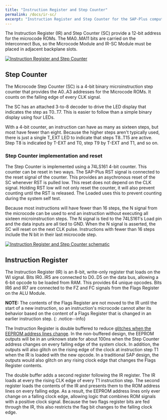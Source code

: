 ```yaml
---
title: "Instruction Register and Step Counter"
permalink: /docs/ir-sc/
excerpt: "Instruction Register and Step Counter for the SAP-Plus computer"
---
```


The Instruction Register (IR) and Step Counter (SC) provide a 12-bit address for the microcode ROMs.  The MA0..MA11 bits are carried on the Interconnect Bus, so the Microcode Module and IR-SC Module must be placed in adjacent backplane slots.

[![Instruction Register and Step Counter](../../assets/images/ir-sc-module-small.png "Instruction Register and Step Counter")](../../assets/images/ir-sc-module.png)

## Step Counter

The Microcode Step Counter (SC) is a 4-bit binary microinstruction step counter that provides the A0..A3 addresses for the Microcode ROMs.  It counts on the falling edge of every CLK signal.

The SC has an attached 3-to-8 decoder to drive the LED display that indicates the step as T0..T7.  This is easier to follow than a simple binary display using four LEDs.

With a 4-bit counter, an instruction can have as many as sixteen steps, but most have fewer than eight.  Because the higher steps aren't typically used, there is just a single T_EXT LED to indicate that steps T8..T15 are active.  Step T8 is indicated by T-EXT and T0, step T9 by T-EXT and T1, and so on.

### Step Counter implementation and reset

The Step Counter is implemented using a 74LS161 4-bit counter.  This counter can be reset in two ways.  The SAP-Plus RST signal is connected to the reset signal of the counter.  This provides an asychronous reset of the SC whenever RST is pulled low.  This reset does not depend on the CLK signal.  Holding RST low will not only reset the counter, it will also prevent counting until the RST is released.  The Loaded uses this to prevent counting during the system self test.

Because most instructions will have fewer than 16 steps, the N signal from the microcode can be used to end an instruction without executing all sixteen microinstruction steps.  The N signal is tied to the 74LS161's Load pin and the data inputs are all tied to GND.  When the N signal is asserted, the SC will reset on the next CLK pulse.  Instructions with fewer than 16 steps include the N bit in their last microcode step.


[![Instruction Register and Step Counter schematic](../../assets/images/ir-sc-schematic-small.png "Instruction Register and Step Counter schematic")](../../assets/images/ir-sc-schematic.png)

## Instruction Register

The Instruction Register (IR) is an 8-bit, write-only register that loads on the WI signal.  Bits IR0..IR5 are connected to D0..D5 on the data bus, allowing a 6-bit opcode to be loaded from RAM.  This provides 64 unique opcodes.  Bits IR6 and IR7 are connected to the FZ and FC signals from the Flags Register on the ALU Module.  

**NOTE:** The contents of the Flags Register are not moved to the IR until the start of a new instruction, so an instruction's microcode cannot alter its behavior based on the content of a Flags Register that is changed in an earlier instruction step.
{: .notice--info}

The Instruction Register is double buffered to reduce [glitches when the EEPROM address lines change](https://tomnisbet.github.io/nqsap-pcb/docs/eeprom-glitch/).  In the non-buffered design, the EEPROM outputs will be in an unknown state for about 100ns when the Step Counter address changes on every falling edge of the system clock.  In addition, the outputs will also glitch on the rising edge of the clock at instruction step T1 when the IR is loaded with the new opcode.  In a traditional SAP design, the outputs would also glitch on any rising clock edge that changes the Flags Register contents.

The double buffer adds a second register following the IR register.  The IR loads at every the rising CLK edge of every T1 instruction step.  The second register loads the contents of the IR and presents them to the ROM address lines on every falling edge.  As a result, the EEPROM address lines only ever change on a falling clock edge, allowing logic that combines ROM signals with a positive clock signal.  Because the two flags register bits are fed through the IR, this also restricts the flag bit changes to the falling clock edge.
